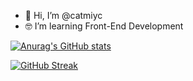 - 👋 Hi, I’m @catmiyc
- 🤓 I’m learning Front-End Development

<!---
catmiyc/catmiyc is a ✨ special ✨ repository because its `README.md` (this file) appears on your GitHub profile.
You can click the Preview link to take a look at your changes.
--->


[![Anurag's GitHub stats](https://github-readme-stats.vercel.app/api?username=catmiyc)](https://github.com/anuraghazra/github-readme-stats)

[![GitHub Streak](https://streak-stats.demolab.com/?user=catmiyc)](https://git.io/streak-stats)
